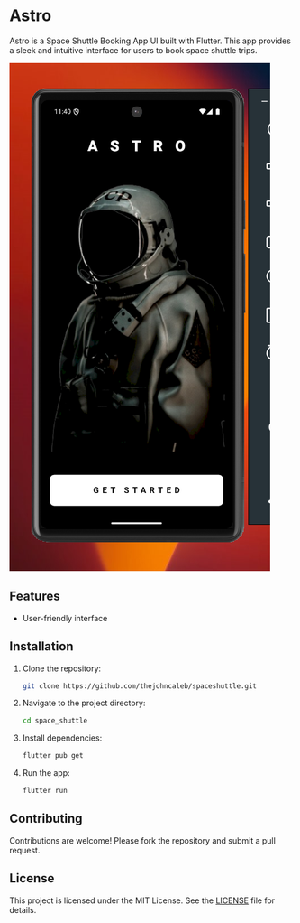 # Astro

Astro is a Space Shuttle Booking App UI built with Flutter. This app provides a sleek and intuitive interface for users to book space shuttle trips.

![Astro Screenshot](assets/images/astroshot.png)

## Features

- User-friendly interface

## Installation

1. Clone the repository:
    ```sh
    git clone https://github.com/thejohncaleb/spaceshuttle.git
    ```
2. Navigate to the project directory:
    ```sh
    cd space_shuttle
    ```
3. Install dependencies:
    ```sh
    flutter pub get
    ```
4. Run the app:
    ```sh
    flutter run
    ```

## Contributing

Contributions are welcome! Please fork the repository and submit a pull request.

## License

This project is licensed under the MIT License. See the [LICENSE](LICENSE) file for details.